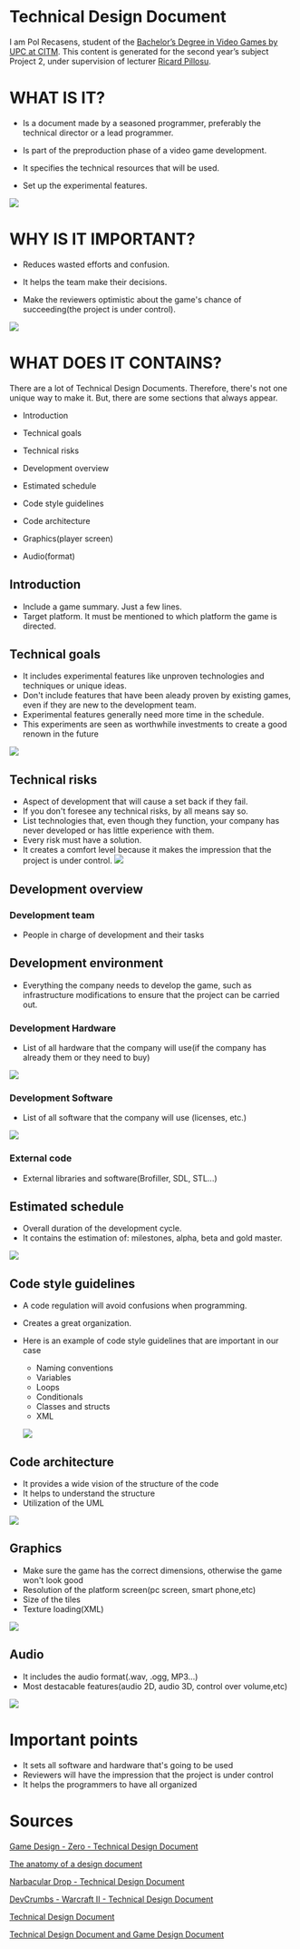 # Technical Design Document
I am Pol Recasens, student of the [Bachelor’s Degree in
Video Games by UPC at CITM](https://www.citm.upc.edu/ing/estudis/graus-videojocs/). This content is generated for the second year’s
subject Project 2, under supervision of lecturer [Ricard Pillosu](https://es.linkedin.com/in/ricardpillosu).

# WHAT IS IT?

- Is a document made by a seasoned programmer, preferably the technical director or a lead programmer.

- Is part of the preproduction phase of a video game development.

- It specifies the technical resources that will be used.

- Set up the experimental features.

![](docs/tdd.PNG)

# WHY IS IT IMPORTANT?

- Reduces wasted efforts and confusion.

- It helps the team make their decisions.

- Make the reviewers optimistic about the game's chance of succeeding(the project is under control).

![](docs/techleader.png)

# WHAT DOES IT CONTAINS?

There are a lot of Technical Design Documents. Therefore, there's not one unique way to make it.
But, there are some sections that always appear.

- Introduction

- Technical goals

- Technical risks

- Development overview
    
- Estimated schedule

- Code style guidelines

- Code architecture

- Graphics(player screen)

- Audio(format)

## Introduction

- Include a game summary. Just a few lines.
- Target platform. It must be mentioned to which platform the game is directed.

## Technical goals

- It includes experimental features like unproven technologies and techniques or unique ideas.
- Don't include features that have been aleady proven by existing games, even if they are new to the development team.
- Experimental features generally need more time in the schedule.
- This experiments are seen as worthwhile investments to create a good renown in the future

![](docs/goals.jpg)


## Technical risks

- Aspect of development that will cause a set back if they fail.
- If you don't foresee any technical risks, by all means say so.
- List technologies that, even though they function, your company has never developed or has little experience with them.
- Every risk must have a solution.
- It creates a comfort level because it makes the impression that the project is under control.
![](docs/risk.png)

## Development overview
### Development team
- People in charge of development and their tasks

## Development environment
- Everything the company needs to develop the game, such as infrastructure modifications to ensure that the project can be carried out.

### Development Hardware
   - List of all hardware that the company will use(if the company has already them or they need to buy)
    
 ![](docs/hardware1.png)
    
### Development Software
   - List of all software that the company will use (licenses, etc.)
    
![](docs/visualstudio.png)

### External code
   - External libraries and software(Brofiller, SDL, STL...)

## Estimated schedule
- Overall duration of the development cycle.
- It contains the estimation of: milestones, alpha, beta and gold master.

![](docs/auto_scheduling.png)

## Code style guidelines
- A code regulation will avoid confusions when programming.
- Creates a great organization.
- Here is an example of code style guidelines that are important in our case
    - Naming conventions
    - Variables
    - Loops
    - Conditionals
    - Classes and structs
    - XML
    
    ![](docs/samplexml.jpg)

## Code architecture
- It provides a wide vision of the structure of the code
- It helps to understand the structure
- Utilization of the UML

![](docs/UI_UML-1.png)

## Graphics
- Make sure the game has the correct dimensions, otherwise the game won't look good
- Resolution of the platform screen(pc screen, smart phone,etc)
- Size of the tiles
- Texture loading(XML)

![](docs/resolution.jpg)

## Audio
- It includes the audio format(.wav, .ogg, MP3...)
- Most destacable features(audio 2D, audio 3D, control over volume,etc)

![](docs/ogg.png)


# Important points

- It sets all software and hardware that's going to be used
- Reviewers will have the impression that the project is under control
- It helps the programmers to have all organized

# Sources

[Game Design - Zero - Technical Design Document](https://github.com/GameDesign/Zero/wiki/Technical-Design-Document#Game_Summary)

[The anatomy of a design document](https://www.gamasutra.com/view/feature/3384/the_anatomy_of_a_design_document_.php?print=1)

[Narbacular Drop - Technical Design Document](http://www.nuclearmonkeysoftware.com/documents/narbacular_drop_technical_design_document.pdf)

[DevCrumbs - Warcraft II - Technical Design Document](https://github.com/DevCrumbs/Warcraft-II/wiki/7.-Tech-Design-Document#performance-budged)

[Technical Design Document](https://computergamesmmu.files.wordpress.com/2012/10/technical-design-document-final.pdf)

[Technical Design Document and Game Design Document](https://www.studytonight.com/3d-game-engineering-with-unity/tdd-and-gdd)
